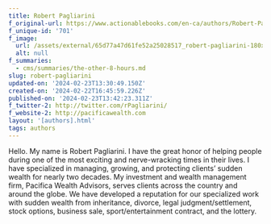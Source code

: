 ```yaml
---
title: Robert Pagliarini
f_original-url: https://www.actionablebooks.com/en-ca/authors/Robert-Pagliarini/
f_unique-id: '701'
f_image:
  url: /assets/external/65d77a47d61fe52a25028517_robert-pagliarini-180x220.jpeg
  alt: null
f_summaries:
  - cms/summaries/the-other-8-hours.md
slug: robert-pagliarini
updated-on: '2024-02-23T13:30:49.150Z'
created-on: '2024-02-22T16:45:59.226Z'
published-on: '2024-02-23T13:42:23.311Z'
f_twitter-2: http://twitter.com/rPagliarini/
f_website-2: http://pacificawealth.com
layout: '[authors].html'
tags: authors
---
```


Hello. My name is Robert Pagliarini. I have the great honor of helping people during one of the most exciting and nerve-wracking times in their lives. I have specialized in managing, growing, and protecting clients’ sudden wealth for nearly two decades. My investment and wealth management firm, Pacifica Wealth Advisors, serves clients across the country and around the globe. We have developed a reputation for our specialized work with sudden wealth from inheritance, divorce, legal judgment/settlement, stock options, business sale, sport/entertainment contract, and the lottery.
